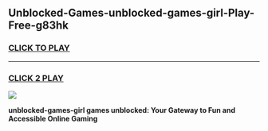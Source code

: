 
## Unblocked-Games-unblocked-games-girl-Play-Free-g83hk
<h3>
<a href="https://premium76.site?title=unblocked-games-girl&ref=15A">CLICK TO PLAY</a></h3>
<hr>

<h3>
<a href="https://premium76.site?title=unblocked-games-girl&ref=15A">CLICK 2 PLAY</a>
  
</h3>

<a href="https://premium76.site?title=unblocked-games-girl&ref=15A"><img src="https://clearcache.store/games.png"></a>


**unblocked-games-girl games unblocked: Your Gateway to Fun and Accessible Online Gaming**
